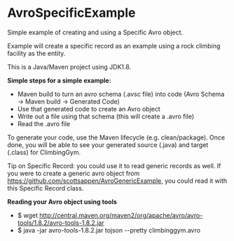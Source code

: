 # AvroSpecificExample
Simple example of creating and using a Specific Avro object.

Example will create a specific record as an example using a rock climbing facility as the entity.

This is a Java/Maven project using JDK1.8.

**Simple steps for a simple example:**
- Maven build to turn an avro schema (.avsc file) into code (Avro Schema -> Maven build -> Generated Code)
- Use that generated code to create an Avro object 
- Write out a file using that schema (this will create a .avro file)
- Read the .avro file

To generate your code, use the Maven lifecycle (e.g. clean/package).
Once done, you will be able to see your generated source (.java) and target (.class) for ClimbingGym.

Tip on Specific Record: you could use it to read generic records as well.
If you were to create a generic avro object from https://github.com/scottsappen/AvroGenericExample, you could read it with this Specific Record class.

**Reading your Avro object using tools**
- $ wget http://central.maven.org/maven2/org/apache/avro/avro-tools/1.8.2/avro-tools-1.8.2.jar
- $ java -jar avro-tools-1.8.2.jar tojson --pretty climbinggym.avro
